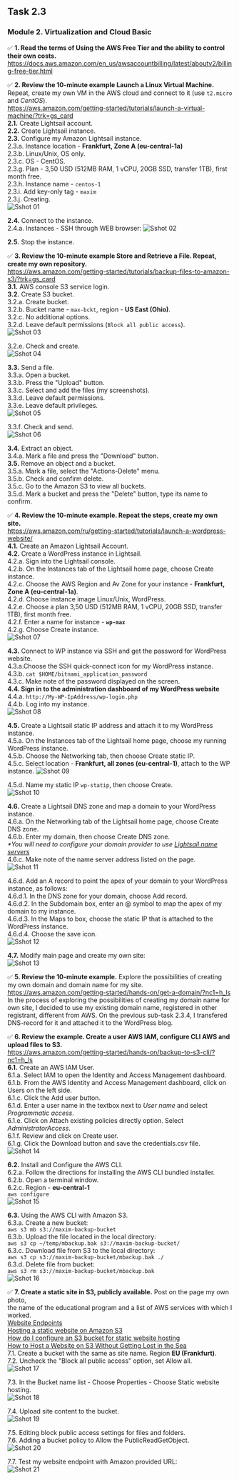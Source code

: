 ## Task 2.3
### Module 2. Virtualization and Cloud Basic
:white_check_mark: **1. Read the terms of Using the AWS Free Tier and the ability to control their own costs.**  
https://docs.aws.amazon.com/en_us/awsaccountbilling/latest/aboutv2/billing-free-tier.html  

:white_check_mark: **2. Review the 10-minute example Launch a Linux Virtual Machine.**  
Repeat, create my own VM in the AWS cloud and connect to it (use `t2.micro` and _CentOS_).  
https://aws.amazon.com/getting-started/tutorials/launch-a-virtual-machine/?trk=gs_card  
**2.1.** Create Lightsail account.  
**2.2.** Create Lightsail instance.  
**2.3.** Configure my Amazon Lightsail instance.  
2.3.a. Instance location - **Frankfurt, Zone A (eu-central-1a)**  
2.3.b. Linux/Unix, OS only.  
2.3.c. OS - CentOS.  
2.3.g. Plan - 3,50 USD (512MB RAM, 1 vCPU, 20GB SSD, transfer 1TB), first month free.  
2.3.h. Instance name - `centos-1`   
2.3.i. Add key-only tag - `maxim`  
2.3.j. Creating.  
![Sshot 01](https://github.com/nigth/DevOps_online_Kyiv_2020Q3Q4/blob/master/m2/task2.3/shots/01_create_light_inst.png "Sshot 01")  

**2.4.** Connect to the instance.  
2.4.a. Instances - SSH through WEB browser:
![Sshot 02](https://github.com/nigth/DevOps_online_Kyiv_2020Q3Q4/blob/master/m2/task2.3/shots/02_lightsail_ssh.png "Sshot 02")  

**2.5.** Stop the instance.  

:white_check_mark: **3. Review the 10-minute example Store and Retrieve a File. Repeat, create my own repository.**  
https://aws.amazon.com/getting-started/tutorials/backup-files-to-amazon-s3/?trk=gs_card  
**3.1.** AWS console S3 service login.  
**3.2.** Create S3 bucket.  
3.2.a. Create bucket.  
3.2.b. Bucket name - `max-bckt`, region - **US East (Ohio)**.  
3.2.c. No additional options.  
3.2.d. Leave default permissions (`Block all public access`).  
![Sshot 03](https://github.com/nigth/DevOps_online_Kyiv_2020Q3Q4/blob/master/m2/task2.3/shots/03_create_bucket.png "Sshot 03")  

3.2.e. Check and create.  
![Sshot 04](https://github.com/nigth/DevOps_online_Kyiv_2020Q3Q4/blob/master/m2/task2.3/shots/04_manage_buckets.png "Sshot 04")  

**3.3.** Send a file.  
3.3.a. Open a bucket.  
3.3.b. Press the "Upload" button.  
3.3.c. Select and add the files (my screenshots).  
3.3.d. Leave default permissions.  
3.3.e. Leave default privileges.  
![Sshot 05](https://github.com/nigth/DevOps_online_Kyiv_2020Q3Q4/blob/master/m2/task2.3/shots/05_upload_files.png "Sshot 05")  

3.3.f. Check and send.  
![Sshot 06](https://github.com/nigth/DevOps_online_Kyiv_2020Q3Q4/blob/master/m2/task2.3/shots/06_files_list.png "Sshot 06")  

**3.4.** Extract an object.  
3.4.a. Mark a file and press the "Download" button.  
**3.5.** Remove an object and a bucket.  
3.5.a. Mark a file, select the "Actions-Delete" menu.  
3.5.b. Check and confirm delete.  
3.5.c. Go to the Amazon S3 to view all buckets.  
3.5.d. Mark a bucket and press the "Delete" button, type its name to confirm.  

:white_check_mark: **4. Review the 10-minute example. Repeat the steps, create my own site.**  
https://aws.amazon.com/ru/getting-started/tutorials/launch-a-wordpress-website/  
**4.1.** Create an Amazon Lightsail Account.  
**4.2.** Create a WordPress instance in Lightsail.  
4.2.a. Sign into the Lightsail console.  
4.2.b. On the Instances tab of the Lightsail home page, choose Create instance.  
4.2.c. Choose the AWS Region and Av Zone for your instance - **Frankfurt, Zone A (eu-central-1a)**.  
4.2.d. Choose instance image Linux/Unix, WordPress.  
4.2.e. Choose a plan 3,50 USD (512MB RAM, 1 vCPU, 20GB SSD, transfer 1TB), first month free.   
4.2.f. Enter a name for instance - **`wp-max`**  
4.2.g. Choose Create instance.  
![Sshot 07](https://github.com/nigth/DevOps_online_Kyiv_2020Q3Q4/blob/master/m2/task2.3/shots/07_wordpress_lightsail.png "Sshot 07")  

**4.3.** Connect to WP instance via SSH and get the password for WordPress website.  
4.3.a.Choose the SSH quick-connect icon for my WordPress instance.  
4.3.b. `cat $HOME/bitnami_application_password`  
4.3.c. Make note of the password displayed on the screen.  
**4.4. Sign in to the administration dashboard of my WordPress website**  
4.4.a. `http://My-WP-IpAddress/wp-login.php`  
4.4.b. Log into my instance.  
![Sshot 08](https://github.com/nigth/DevOps_online_Kyiv_2020Q3Q4/blob/master/m2/task2.3/shots/08_wp_dashboard.png "Sshot 08")  

**4.5.** Create a Lightsail static IP address and attach it to my WordPress instance.  
4.5.a. On the Instances tab of the Lightsail home page, choose my running WordPress instance.  
4.5.b. Choose the Networking tab, then choose Create static IP.  
4.5.c. Select location - **Frankfurt, all zones (eu-central-1)**, attach to the WP instance. 
![Sshot 09](https://github.com/nigth/DevOps_online_Kyiv_2020Q3Q4/blob/master/m2/task2.3/shots/09_wp_stat_ip.png "Sshot 09")  

4.5.d. Name my static IP `wp-statip`, then choose Create.  
![Sshot 10](https://github.com/nigth/DevOps_online_Kyiv_2020Q3Q4/blob/master/m2/task2.3/shots/10_wp_get_statip.png "Sshot 10")  

**4.6.** Create a Lightsail DNS zone and map a domain to your WordPress instance.  
4.6.a. On the Networking tab of the Lightsail home page, choose Create DNS zone.  
4.6.b. Enter my domain, then choose Create DNS zone.  
 _*You will need to configure your domain provider to use [Lightsail name servers](https://lightsail.aws.amazon.com/ls/docs/en_us/articles/lightsail-how-to-create-dns-entry)_  
4.6.с. Make note of the name server address listed on the page.  
![Sshot 11](https://github.com/nigth/DevOps_online_Kyiv_2020Q3Q4/blob/master/m2/task2.3/shots/11_dns_zone_created.png "Sshot 11")  

4.6.d. Add an A record to point the apex of your domain to your WordPress instance, as follows:  
4.6.d.1. In the DNS zone for your domain, choose Add record.  
4.6.d.2. In the Subdomain box, enter an @ symbol to map the apex of my domain to my instance.  
4.6.d.3. In the Maps to box, choose the static IP that is attached to the WordPress instance.  
4.6.d.4. Choose the save icon.  
![Sshot 12](https://github.com/nigth/DevOps_online_Kyiv_2020Q3Q4/blob/master/m2/task2.3/shots/12_add_a_record.png "Sshot 12")  

**4.7.** Modify main page and create my own site:  
![Sshot 13](https://github.com/nigth/DevOps_online_Kyiv_2020Q3Q4/blob/master/m2/task2.3/shots/13_my_wp_site.png "Sshot 13")  

:white_check_mark: **5. Review the 10-minute example.**
Explore the possibilities of creating my own domain and domain name for my site.  
https://aws.amazon.com/getting-started/hands-on/get-a-domain/?nc1=h_ls  
In the process of exploring the possibilities of creating my domain name for own site,
I decided to use my existing domain name, registered in other registrant, different from AWS.
On the previous sub-task 2.3.4, I transfered DNS-record for it and attached it to the WordPress blog.

:white_check_mark: **6. Review the example. Create a user AWS IAM, configure CLI AWS and upload files to S3.**  
https://aws.amazon.com/getting-started/hands-on/backup-to-s3-cli/?nc1=h_ls  
**6.1.** Create an AWS IAM User.  
6.1.a. Select IAM to open the Identity and Access Management dashboard.  
6.1.b. From the AWS Identity and Access Management dashboard, click on Users on the left side.  
6.1.c. Click the Add user button.  
6.1.d. Enter a user name in the textbox next to _User name_ and select _Programmatic access_.  
6.1.e. Click on Attach existing policies directly option. Select _AdministratorAccess_.  
6.1.f. Review and click on Create user.  
6.1.g. Click the Download button and save the credentials.csv file.  
![Sshot 14](https://github.com/nigth/DevOps_online_Kyiv_2020Q3Q4/blob/master/m2/task2.3/shots/14_user_created.png "Sshot 14")  

**6.2.** Install and Configure the AWS CLI.  
6.2.a. Follow the directions for installing the AWS CLI bundled installer.  
6.2.b. Open a terminal window.  
6.2.c. Region - **eu-central-1**  
`aws configure`  
![Sshot 15](https://github.com/nigth/DevOps_online_Kyiv_2020Q3Q4/blob/master/m2/task2.3/shots/15_aws_conf.png "Sshot 15")  

**6.3.** Using the AWS CLI with Amazon S3.  
6.3.a. Create a new bucket:  
`aws s3 mb s3://maxim-backup-bucket`  
6.3.b. Upload the file located in the local directory:  
`aws s3 cp ~/temp/mbackup.bak s3://maxim-backup-bucket/`  
6.3.c. Download file from S3 to the local directory:  
`aws s3 cp s3://maxim-backup-bucket/mbackup.bak ./`  
6.3.d. Delete file from bucket:  
`aws s3 rm s3://maxim-backup-bucket/mbackup.bak`  
![Sshot 16](https://github.com/nigth/DevOps_online_Kyiv_2020Q3Q4/blob/master/m2/task2.3/shots/16_s3_backup.png "Sshot 16")  

:white_check_mark: **7. Create a static site in S3, publicly available.** Post on the page my own photo,  
the name of the educational program and a list of AWS services with which I worked.  
[Website Endpoints](https://docs.aws.amazon.com/AmazonS3/latest/dev/WebsiteEndpoints.html)  
[Hosting a static website on Amazon S3](https://docs.aws.amazon.com/AmazonS3/latest/dev/WebsiteHosting.html)  
[How do I configure an S3 bucket for static website hosting](https://docs.aws.amazon.com/AmazonS3/latest/user-guide/static-website-hosting.html)  
[How to Host a Website on S3 Without Getting Lost in the Sea](https://medium.com/@kyle.galbraith/how-to-host-a-website-on-s3-without-getting-lost-in-the-sea-e2b82aa6cd38)  
7.1. Create a bucket with the same as site name. Region **EU (Frankfurt)**.  
7.2. Uncheck the "Block all public access" option, set Allow all.  
![Sshot 17](https://github.com/nigth/DevOps_online_Kyiv_2020Q3Q4/blob/master/m2/task2.3/shots/17_create_site_bucket.png "Sshot 17")  

7.3. In the Bucket name list - Choose Properties - Choose Static website hosting.  
![Sshot 18](https://github.com/nigth/DevOps_online_Kyiv_2020Q3Q4/blob/master/m2/task2.3/shots/18_enable_stat_hosting.png "Sshot 18")  

7.4. Upload site content to the bucket.  
![Sshot 19](https://github.com/nigth/DevOps_online_Kyiv_2020Q3Q4/blob/master/m2/task2.3/shots/19_uploaded_content.png "Sshot 19")  

7.5. Editing block public access settings for files and folders.  
7.6. Adding a bucket policy to Allow the PublicReadGetObject.  
![Sshot 20](https://github.com/nigth/DevOps_online_Kyiv_2020Q3Q4/blob/master/m2/task2.3/shots/20_bucket_policy.png "Sshot 20")  

7.7. Test my website endpoint with Amazon provided URL:  
![Sshot 21](https://github.com/nigth/DevOps_online_Kyiv_2020Q3Q4/blob/master/m2/task2.3/shots/21_endpoint_works.png "Sshot 21")  












